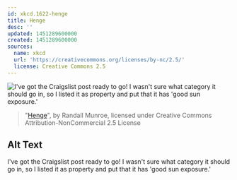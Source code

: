 ```yaml
---
id: xkcd.1622-henge
title: Henge
desc: ''
updated: 1451289600000
created: 1451289600000
sources:
  name: xkcd
  url: 'https://creativecommons.org/licenses/by-nc/2.5/'
  license: Creative Commons 2.5
---
```

![I've got the Craigslist post ready to go! I wasn't sure what category it should go in, so I listed it as property and put that it has 'good sun exposure.'](https://imgs.xkcd.com/comics/henge.png)
> "[Henge](https://xkcd.com/1622/)", by Randall Munroe, licensed under Creative Commons Attribution-NonCommercial 2.5 License

## Alt Text
I've got the Craigslist post ready to go! I wasn't sure what category it should go in, so I listed it as property and put that it has 'good sun exposure.'
